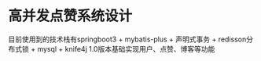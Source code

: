 # 高并发点赞系统设计

目前使用到的技术栈有springboot3 + mybatis-plus + 声明式事务 + 
redisson分布式锁 + mysql + knife4j
1.0版本基础实现用户、点赞、博客等功能